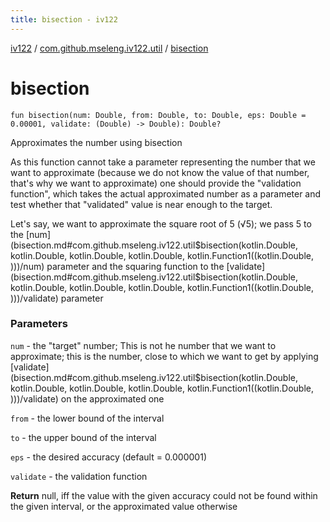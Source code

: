 ```yaml
---
title: bisection - iv122
---
```


[iv122](../index.md) / [com.github.mseleng.iv122.util](index.md) / [bisection](.)

# bisection

`fun bisection(num: Double, from: Double, to: Double, eps: Double = 0.00001, validate: (Double) -> Double): Double?`

Approximates the number using bisection

As this function cannot take a parameter representing the number that we want to approximate (because we do not know
the value of that number, that's why we want to approximate) one should provide the "validation function", which takes
the actual approximated number as a parameter and test whether that "validated" value is near enough to the target.

Let's say, we want to approximate the square root of 5 (√5); we pass 5 to the [num](bisection.md#com.github.mseleng.iv122.util$bisection(kotlin.Double, kotlin.Double, kotlin.Double, kotlin.Double, kotlin.Function1((kotlin.Double, )))/num) parameter and the squaring function
to the [validate](bisection.md#com.github.mseleng.iv122.util$bisection(kotlin.Double, kotlin.Double, kotlin.Double, kotlin.Double, kotlin.Function1((kotlin.Double, )))/validate) parameter

### Parameters

`num` - the "target" number; This is not he number that we want to approximate; this is the number,
close to which we want to get by applying [validate](bisection.md#com.github.mseleng.iv122.util$bisection(kotlin.Double, kotlin.Double, kotlin.Double, kotlin.Double, kotlin.Function1((kotlin.Double, )))/validate) on the approximated one

`from` - the lower bound of the interval

`to` - the upper bound of the interval

`eps` - the desired accuracy (default = 0.000001)

`validate` - the validation function

**Return**
null, iff the value with the given accuracy could not be found within the given interval, or the approximated value otherwise

